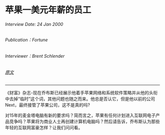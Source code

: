 # 苹果一美元年薪的员工

###### Interview Date: 24 Jan 2000
###### Publication：Fortune
###### Interviewer：Brent Schlender
###### [原文](https://archive.fortune.com/magazines/fortune/fortune_archive/2000/01/24/272277/index.htm)
---

《财富》杂志-现在乔布斯已经展示他着手苹果网络和系统软件策略并从他的头衔中去掉“临时”这个词，其他问题也随之而来。他总是否认它，但是他以前的公司Next，最终接管了苹果公司，这不是真的吗?

对15年的麦金塔电脑有新的要求吗？简而言之，苹果有任何计划进入互联网电子产品竞争吗？苹果将为商业人士再创建计算机电脑吗？然后请告诉，乔布斯认为那些年轻的互联网富豪怎样？让我们问问看。
